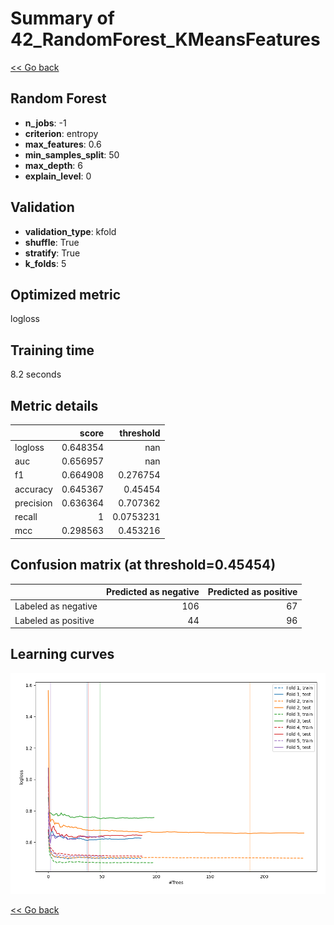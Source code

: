 # Summary of 42_RandomForest_KMeansFeatures

[<< Go back](../README.md)


## Random Forest
- **n_jobs**: -1
- **criterion**: entropy
- **max_features**: 0.6
- **min_samples_split**: 50
- **max_depth**: 6
- **explain_level**: 0

## Validation
 - **validation_type**: kfold
 - **shuffle**: True
 - **stratify**: True
 - **k_folds**: 5

## Optimized metric
logloss

## Training time

8.2 seconds

## Metric details
|           |    score |   threshold |
|:----------|---------:|------------:|
| logloss   | 0.648354 | nan         |
| auc       | 0.656957 | nan         |
| f1        | 0.664908 |   0.276754  |
| accuracy  | 0.645367 |   0.45454   |
| precision | 0.636364 |   0.707362  |
| recall    | 1        |   0.0753231 |
| mcc       | 0.298563 |   0.453216  |


## Confusion matrix (at threshold=0.45454)
|                     |   Predicted as negative |   Predicted as positive |
|:--------------------|------------------------:|------------------------:|
| Labeled as negative |                     106 |                      67 |
| Labeled as positive |                      44 |                      96 |

## Learning curves
![Learning curves](learning_curves.png)

[<< Go back](../README.md)
